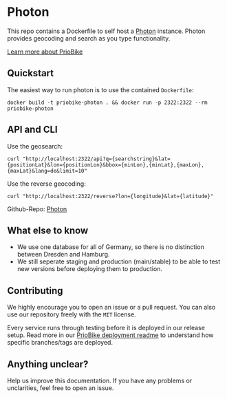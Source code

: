 # Photon

This repo contains a Dockerfile to self host a [Photon](https://github.com/komoot/photon) instance. Photon provides geocoding and search as you type functionality.

[Learn more about PrioBike](https://github.com/priobike)

## Quickstart

The easiest way to run photon is to use the contained `Dockerfile`:
```
docker build -t priobike-photon . && docker run -p 2322:2322 --rm priobike-photon
```

## API and CLI

Use the geosearch:
```
curl "http://localhost:2322/api?q={searchstring}&lat={positionLat}&lon={positionLon}&bbox={minLon},{minLat},{maxLon},{maxLat}&lang=de&limit=10"
```

Use the reverse geocoding:
```
curl "http://localhost:2322/reverse?lon={longitude}&lat={latitude}"
```

Github-Repo: [Photon](https://github.com/komoot/photon)

## What else to know
- We use one database for all of Germany, so there is no distinction between Dresden and Hamburg.
- We still seperate staging and production (main/stable) to be able to test new versions before deploying them to production.

## Contributing

We highly encourage you to open an issue or a pull request. You can also use our repository freely with the `MIT` license.

Every service runs through testing before it is deployed in our release setup. Read more in our [PrioBike deployment readme](https://github.com/priobike/.github/blob/main/wiki/deployment.md) to understand how specific branches/tags are deployed.

## Anything unclear?

Help us improve this documentation. If you have any problems or unclarities, feel free to open an issue.
